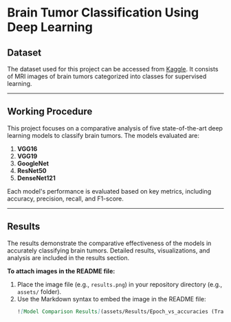 # **Brain Tumor Classification Using Deep Learning**

## **Dataset**
The dataset used for this project can be accessed from [Kaggle](https://www.kaggle.com/datasets/masoudnickparvar/brain-tumor-mri-dataset). It consists of MRI images of brain tumors categorized into classes for supervised learning.

---

## **Working Procedure**
This project focuses on a comparative analysis of five state-of-the-art deep learning models to classify brain tumors. The models evaluated are:

1. **VGG16**
2. **VGG19**
3. **GoogleNet**
4. **ResNet50**
5. **DenseNet121**

Each model's performance is evaluated based on key metrics, including accuracy, precision, recall, and F1-score.

---

## **Results**
The results demonstrate the comparative effectiveness of the models in accurately classifying brain tumors. Detailed results, visualizations, and analysis are included in the results section.

**To attach images in the README file:**
1. Place the image file (e.g., `results.png`) in your repository directory (e.g., `assets/` folder).
2. Use the Markdown syntax to embed the image in the README file:
   ```markdown
   ![Model Comparison Results](assets/Results/Epoch_vs_accuracies (Train).png)

